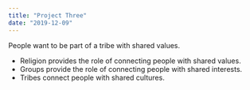 ```yaml
---
title: "Project Three"
date: "2019-12-09"
---
```


People want to be part of a tribe with shared values. 
- Religion provides the role of connecting people with shared values. 
- Groups provide the role of connecting people with shared interests. 
- Tribes connect people with shared cultures.